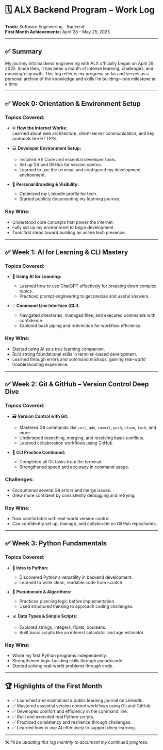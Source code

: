 # 🗓️ ALX Backend Program – Work Log  
**Track:** Software Engineering – Backend  
**First Month Achievements:** April 28 – May 25, 2025  

---

## ✅ Summary

My journey into backend engineering with ALX officially began on April 28, 2025. Since then, it has been a month of intense learning, challenges, and meaningful growth. This log reflects my progress so far and serves as a personal archive of the knowledge and skills I’m building—one milestone at a time.

---

## ✅ Week 0: Orientation & Environment Setup

### Topics Covered:
- 🌐 **How the Internet Works:**  
  Learned about web architecture, client-server communication, and key protocols like HTTP/S.

- 💻 **Developer Environment Setup:**  
  - Installed VS Code and essential developer tools.  
  - Set up Git and GitHub for version control.  
  - Learned to use the terminal and configured my development environment.

- 📱 **Personal Branding & Visibility:**  
  - Optimized my LinkedIn profile for tech.  
  - Started publicly documenting my learning journey.

### Key Wins:
- Understood core concepts that power the internet.  
- Fully set up my environment to begin development.  
- Took first steps toward building an online tech presence.

---

## ✅ Week 1: AI for Learning & CLI Mastery

### Topics Covered:
- 🤖 **Using AI for Learning:**  
  - Learned how to use ChatGPT effectively for breaking down complex topics.  
  - Practiced prompt engineering to get precise and useful answers.

- 💡 **Command Line Interface (CLI):**  
  - Navigated directories, managed files, and executed commands with confidence.  
  - Explored bash piping and redirection for workflow efficiency.

### Key Wins:
- Started using AI as a true learning companion.  
- Built strong foundational skills in terminal-based development.  
- Learned through errors and command mishaps, gaining real-world troubleshooting experience.

---

## ✅ Week 2: Git & GitHub – Version Control Deep Dive

### Topics Covered:
- 🗃️ **Version Control with Git:**  
  - Mastered Git commands like `init`, `add`, `commit`, `push`, `clone`, `fork`, and more.  
  - Understood branching, merging, and resolving basic conflicts.  
  - Learned collaboration workflows using GitHub.

- 🧠 **CLI Practice Continued:**  
  - Completed all Git tasks from the terminal.  
  - Strengthened speed and accuracy in command usage.

### Challenges:
- Encountered several Git errors and merge issues.  
- Grew more confident by consistently debugging and retrying.

### Key Wins:
- Now comfortable with real-world version control.  
- Can confidently set up, manage, and collaborate on GitHub repositories.

---

## ✅ Week 3: Python Fundamentals

### Topics Covered:
- 🐍 **Intro to Python:**  
  - Discovered Python’s versatility in backend development.  
  - Learned to write clean, readable code from scratch.

- 🧠 **Pseudocode & Algorithms:**  
  - Practiced planning logic before implementation.  
  - Used structured thinking to approach coding challenges.

- 📊 **Data Types & Simple Scripts:**  
  - Explored strings, integers, floats, booleans.  
  - Built basic scripts like an interest calculator and age estimator.

### Key Wins:
- Wrote my first Python programs independently.  
- Strengthened logic-building skills through pseudocode.  
- Started solving real-world problems through code.

---

## 🏆 Highlights of the First Month

- ✅ Launched and maintained a public learning journal on LinkedIn.  
- ✅ Mastered essential version control workflows using Git and GitHub.  
- ✅ Developed comfort and efficiency in the command line.  
- ✅ Built and executed real Python scripts.  
- ✅ Practiced consistency and resilience through challenges.  
- ✅ Learned how to use AI effectively to support deep learning.

---

🛠️ _I’ll be updating this log monthly to document my continued progress._
